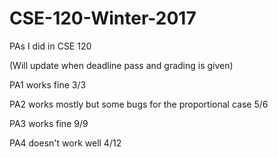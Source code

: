 # CSE-120-Winter-2017
PAs I did in CSE 120

(Will update when deadline pass and grading is given)

PA1 works fine 3/3

PA2 works mostly but some bugs for the proportional case 5/6

PA3 works fine 9/9

PA4 doesn't work well 4/12
